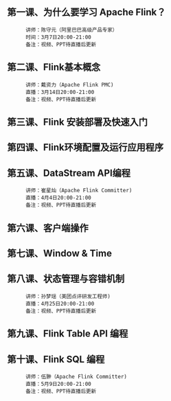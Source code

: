 ## 第一课、为什么要学习 Apache Flink？
          讲师：陈守元（阿里巴巴高级产品专家）
          时间：3月7日20:00-21:00
          备注：视频、PPT待直播后更新
## 第二课、Flink基本概念
          讲师：戴资力（Apache Flink PMC)
          直播：3月14日20:00-21:00
          备注：视频、PPT待直播后更新
## 第三课、Flink 安装部署及快速入门
## 第四课、Flink环境配置及运行应用程序
## 第五课、DataStream API编程
          讲师：崔星灿（Apache Flink Committer)
          直播：4月4日20:00-21:00
          备注：视频、PPT待直播后更新
## 第六课、客户端操作
## 第七课、Window & Time
## 第八课、状态管理与容错机制 
          讲师：孙梦瑶（美团点评研发工程师)
          直播：4月25日20:00-21:00
          备注：视频、PPT待直播后更新
## 第九课、Flink Table API 编程 
## 第十课、Flink SQL 编程
          讲师：伍翀（Apache Flink Committer)
          直播：5月9日20:00-21:00
          备注：视频、PPT待直播后更新
